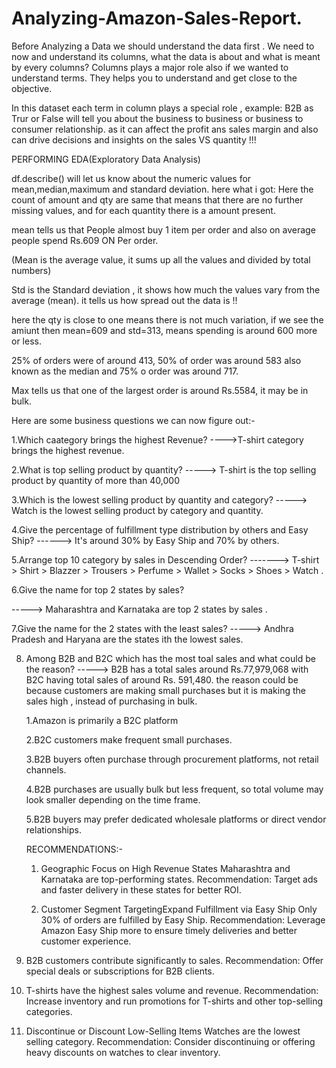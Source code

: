 # Analyzing-Amazon-Sales-Report.

Before Analyzing a Data we should understand the data first .
We need to now and understand its columns, what the data is about and what is meant by every columns?
Columns plays a major role also if we wanted to understand terms. They helps you to understand and get close to the objective.


In this dataset each term in column plays a special role , example: B2B as Trur or False will tell you about the business to business or business to consumer relationship.
as it can affect the profit ans sales margin and also can drive decisions and insights on the sales VS quantity !!!




PERFORMING EDA(Exploratory Data Analysis)


df.describe() will let us know about the numeric values for mean,median,maximum and standard deviation.
here what i got:
Here the count of amount and qty are same that means that there are no further missing values, and for each quantity there is a amount present.

mean tells us that People almost buy 1 item per order and also on average people spend Rs.609 ON Per order.

(Mean is the average value, it sums up all the values and divided by total numbers)

Std is the Standard deviation , it shows how much the values vary from the average (mean). it tells us how spread out the data is !!

here the qty is close to one means there is not much variation, if we see the amiunt then mean=609 and std=313, means spending is around 600 more or less.

25% of orders were of around 413, 50% of order was around 583 also known as the median and 75% o order was around 717.

Max tells us that one of the largest order is around Rs.5584, it may be in bulk.


Here are some business questions we can now figure out:-

1.Which caategory brings the highest Revenue?
---->T-shirt category brings the highest revenue.

2.What is top selling product by quantity?
-----> T-shirt is the top selling product by quantity of more than 40,000

3.Which is the lowest selling product by quantity and category?
-----> Watch is the lowest selling product by category and quantity.

4.Give the percentage of fulfillment type distribution by others and Easy Ship?
------> It's around 30% by Easy Ship and 70% by others.

5.Arrange top 10 category by sales in Descending Order? -------> T-shirt > Shirt > Blazzer > Trousers > Perfume > Wallet > Socks > Shoes > Watch .

6.Give the name for top 2 states by sales?

-----> Maharashtra and Karnataka are top 2 states by sales .

7.Give the name for the 2 states with the least sales?
-----> Andhra Pradesh and Haryana are the states ith the lowest sales.

8. Among B2B and B2C which has the most toal sales and what could be the reason?
-----> B2B has a total sales around Rs.77,979,068 with B2C having total sales of around Rs. 591,480.
   the reason could be because customers are making small purchases but it is making the sales high , instead of purchasing in bulk.

   1.Amazon is primarily a B2C platform
   
   2.B2C customers make frequent small purchases.
   
   3.B2B buyers often purchase through procurement platforms, not retail channels.
   
   4.B2B purchases are usually bulk but less frequent, so total volume may look smaller depending on the time frame.
   
   5.B2B buyers may prefer dedicated wholesale platforms or direct vendor relationships.








   RECOMMENDATIONS:-

   1.  Geographic Focus on High Revenue States
Maharashtra and Karnataka are top-performing states.
Recommendation: Target ads and faster delivery in these states for better ROI.

   2.   Customer Segment TargetingExpand Fulfillment via Easy Ship
Only 30% of orders are fulfilled by Easy Ship.
Recommendation: Leverage Amazon Easy Ship more to ensure timely deliveries and better customer experience.


  3.  B2B customers contribute significantly to sales.
 Recommendation: Offer special deals or subscriptions for B2B clients.

  4.   T-shirts have the highest sales volume and revenue.
Recommendation: Increase inventory and run promotions for T-shirts and other top-selling categories.


  5.    Discontinue or Discount Low-Selling Items
Watches are the lowest selling category.
Recommendation: Consider discontinuing or offering heavy discounts on watches to clear inventory.

